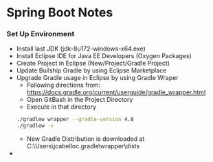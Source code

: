 # Spring Boot Notes


### Set Up Environment

* Install last JDK (jdk-8u172-windows-x64.exe)
* Install Eclipse IDE for Java EE Developers (Oxygen Packages)
* Create Project in Eclipse (New/Project/Gradle Project)
* Update Builship Gradle by using Eclipse Marketplace
* Upgrade Gradle usage in Eclipse by using Gradle Wraper
  * Following directions from: https://docs.gradle.org/current/userguide/gradle_wrapper.html
  * Open GitBash in the Project Directory
  * Execute in that directory 
  ```bash
  ./gradlew wrapper --gradle-version 4.8
  ./gradlew -v
  ```
  * New Gradle Distribution is downloaded at C:\Users\jcabelloc\.gradle\wrapper\dists
* 

